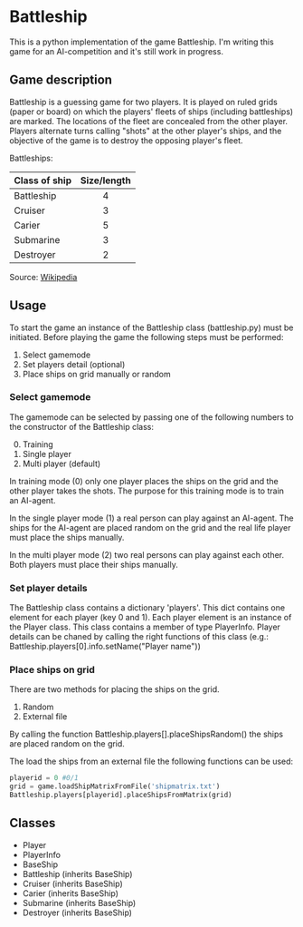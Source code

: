 # Battleship
This is a python implementation of the game Battleship. I'm writing this game for an AI-competition and it's still work in progress. 

## Game description
Battleship is a guessing game for two players. It is played on ruled grids (paper or board) on which the players' fleets of ships (including battleships) are marked. The locations of the fleet are concealed from the other player. Players alternate turns calling "shots" at the other player's ships, and the objective of the game is to destroy the opposing player's fleet.

Battleships:

| Class of ship | Size/length |
|---------------|:-----------:|
| Battleship    | 4           |
| Cruiser       | 3           |
| Carier        | 5           |
| Submarine     | 3           |
| Destroyer     | 2           |

Source: [Wikipedia](https://en.wikipedia.org/wiki/Battleship_(game) "Battleship (game)")

## Usage
To start the game an instance of the Battleship class (battleship.py) must be initiated. Before playing the game the following steps must be performed:

1. Select gamemode
2. Set players detail (optional)
3. Place ships on grid manually or random

### Select gamemode
The gamemode can be selected by passing one of the following numbers to the constructor of the Battleship class:

0. Training
1. Single player
2. Multi player (default)

In training mode (0) only one player places the ships on the grid and the other player takes the shots. The purpose for this training mode is to train an AI-agent. 

In the single player mode (1) a real person can play against an AI-agent. The ships for the AI-agent are placed random on the grid and the real life player must place the ships manually.

In the multi player mode (2) two real persons can play against each other. Both players must place their ships manually.

### Set player details
The Battleship class contains a dictionary 'players'. This dict contains one element for each player (key 0 and 1). Each player element is an instance of the Player class. This class contains a member of type PlayerInfo. Player details can be chaned by calling the right functions of this class (e.g.: Battleship.players[0].info.setName("Player name"))

### Place ships on grid
There are two methods for placing the ships on the grid. 

1. Random
2. External file

By calling the function Battleship.players[].placeShipsRandom() the ships are placed random on the grid.

The load the ships from an external file the following functions can be used:

```python
playerid = 0 #0/1
grid = game.loadShipMatrixFromFile('shipmatrix.txt')
Battleship.players[playerid].placeShipsFromMatrix(grid)
```

## Classes
- Player
- PlayerInfo
- BaseShip
- Battleship (inherits BaseShip)
- Cruiser (inherits BaseShip)
- Carier (inherits BaseShip)
- Submarine (inherits BaseShip)
- Destroyer (inherits BaseShip)
